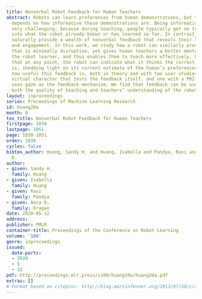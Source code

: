 ```yaml
---
title: Nonverbal Robot Feedback for Human Teachers
abstract: Robots can learn preferences from human demonstrations, but their success
  depends on how informative these demonstrations are. Being informative is unfortunately
  very challenging, because during teaching, people typically get no transparency
  into what the robot already knows or has learned so far. In contrast, human students
  naturally provide a wealth of nonverbal feedback that reveals their level of understanding
  and engagement. In this work, we study how a robot can similarly provide feedback
  that is minimally disruptive, yet gives human teachers a better mental model of
  the robot learner, and thus enables them to teach more effectively. Our idea is
  that at any point, the robot can indicate what it thinks the correct next action
  is, shedding light on its current estimate of the human’s preferences. We analyze
  how useful this feedback is, both in theory and with two user studies—one with a
  virtual character that tests the feedback itself, and one with a PR2 robot that
  uses gaze as the feedback mechanism. We find that feedback can be useful for improving
  both the quality of teaching and teachers’ understanding of the robot’s capability.
layout: inproceedings
series: Proceedings of Machine Learning Research
id: huang20a
month: 0
tex_title: Nonverbal Robot Feedback for Human Teachers
firstpage: 1038
lastpage: 1051
page: 1038-1051
order: 1038
cycles: false
bibtex_author: Huang, Sandy H. and Huang, Isabella and Pandya, Ravi and Dragan, Anca
  D.
author:
- given: Sandy H.
  family: Huang
- given: Isabella
  family: Huang
- given: Ravi
  family: Pandya
- given: Anca D.
  family: Dragan
date: 2020-05-12
address: 
publisher: PMLR
container-title: Proceedings of the Conference on Robot Learning
volume: '100'
genre: inproceedings
issued:
  date-parts:
  - 2020
  - 5
  - 12
pdf: http://proceedings.mlr.press/v100/huang20a/huang20a.pdf
extras: []
# Format based on citeproc: http://blog.martinfenner.org/2013/07/30/citeproc-yaml-for-bibliographies/
---
```

